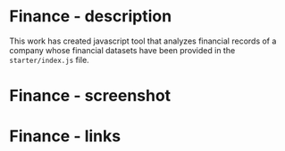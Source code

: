 # Finance - description

This work has created javascript tool that analyzes financial records of a company whose financial datasets have been provided in the `starter/index.js` file.

# Finance - screenshot


# Finance - links


